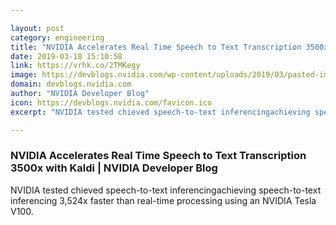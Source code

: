 ```yaml
---

layout: post
category: engineering
title: "NVIDIA Accelerates Real Time Speech to Text Transcription 3500x with Kaldi"
date: 2019-03-18 15:10:58
link: https://vrhk.co/2TMKegy
image: https://devblogs.nvidia.com/wp-content/uploads/2019/03/pasted-image-0-19-625x234.png
domain: devblogs.nvidia.com
author: "NVIDIA Developer Blog"
icon: https://devblogs.nvidia.com/favicon.ico
excerpt: "NVIDIA tested chieved speech-to-text inferencingachieving speech-to-text inferencing 3,524x faster than real-time processing using an NVIDIA Tesla V100."

---
```


### NVIDIA Accelerates Real Time Speech to Text Transcription 3500x with Kaldi | NVIDIA Developer Blog

NVIDIA tested chieved speech-to-text inferencingachieving speech-to-text inferencing 3,524x faster than real-time processing using an NVIDIA Tesla V100.